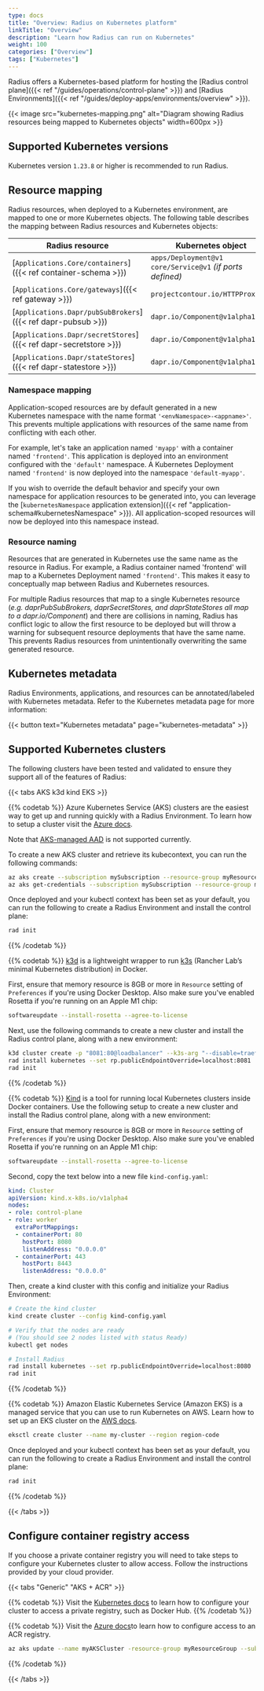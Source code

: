 ```yaml
---
type: docs
title: "Overview: Radius on Kubernetes platform"
linkTitle: "Overview"
description: "Learn how Radius can run on Kubernetes"
weight: 100
categories: ["Overview"]
tags: ["Kubernetes"]
---
```


Radius offers a Kubernetes-based platform for hosting the [Radius control plane]({{< ref "/guides/operations/control-plane" >}}) and [Radius Environments]({{< ref "/guides/deploy-apps/environments/overview" >}}).

{{< image src="kubernetes-mapping.png" alt="Diagram showing Radius resources being mapped to Kubernetes objects" width=600px >}}

## Supported Kubernetes versions

Kubernetes version `1.23.8` or higher is recommended to run Radius.

## Resource mapping

Radius resources, when deployed to a Kubernetes environment, are mapped to one or more Kubernetes objects. The following table describes the mapping between Radius resources and Kubernetes objects:

| Radius resource                  | Kubernetes object |
|----------------------------------|-------------------|
| [`Applications.Core/containers`]({{< ref container-schema >}}) | `apps/Deployment@v1`<br />`core/Service@v1` _(if ports defined)_ |
| [`Applications.Core/gateways`]({{< ref gateway >}})     | `projectcontour.io/HTTPProxy@v1` |
| [`Applications.Dapr/pubSubBrokers`]({{< ref dapr-pubsub >}}) | `dapr.io/Component@v1alpha1` |
| [`Applications.Dapr/secretStores`]({{< ref dapr-secretstore >}}) | `dapr.io/Component@v1alpha1` |
| [`Applications.Dapr/stateStores`]({{< ref dapr-statestore >}}) | `dapr.io/Component@v1alpha1` |

### Namespace mapping

Application-scoped resources are by default generated in a new Kubernetes namespace with the name format `'<envNamespace>-<appname>'`. This prevents multiple applications with resources of the same name from conflicting with each other.

For example, let's take an application named `'myapp'` with a container named `'frontend'`. This application is deployed into an environment configured with the `'default'` namespace. A Kubernetes Deployment named `'frontend'` is now deployed into the namespace `'default-myapp'`.

If you wish to override the default behavior and specify your own namespace for application resources to be generated into, you can leverage the [`kubernetesNamespace` application extension]({{< ref "application-schema#kubernetesNamespace" >}}). All application-scoped resources will now be deployed into this namespace instead.

### Resource naming

Resources that are generated in Kubernetes use the same name as the resource in Radius. For example, a Radius container named 'frontend' will map to a Kubernetes Deployment named `'frontend'`. This makes it easy to conceptually map between Radius and Kubernetes resources.

For multiple Radius resources that map to a single Kubernetes resource (_e.g. daprPubSubBrokers, daprSecretStores, and daprStateStores all map to a dapr.io/Component_) and there are collisions in naming, Radius has conflict logic to allow the first resource to be deployed but will throw a warning for subsequent resource deployments that have the same name. This prevents Radius resources from unintentionally overwriting the same generated resource.

## Kubernetes metadata

Radius Environments, applications, and resources can be annotated/labeled with Kubernetes metadata. Refer to the Kubernetes metadata page for more information:

{{< button text="Kubernetes metadata" page="kubernetes-metadata" >}}

## Supported Kubernetes clusters

The following clusters have been tested and validated to ensure they support all of the features of Radius:

{{< tabs AKS k3d kind EKS >}}

{{% codetab %}}
Azure Kubernetes Service (AKS) clusters are the easiest way to get up and running quickly with a Radius Environment. To learn how to setup a cluster visit the [Azure docs](https://docs.microsoft.com/azure/aks/learn/quick-kubernetes-deploy-portal?tabs=azure-cli).

Note that [AKS-managed AAD](https://docs.microsoft.com/en-us/azure/aks/managed-aad) is not supported currently.

To create a new AKS cluster and retrieve its kubecontext, you can run the following commands:

```bash
az aks create --subscription mySubscription --resource-group myResourceGroup --name myAKSCluster --node-count 1
az aks get-credentials --subscription mySubscription --resource-group myResourceGroup --name myAKSCluster
```

Once deployed and your kubectl context has been set as your default, you can run the following to create a Radius Environment and install the control plane:

```bash
rad init
```
{{% /codetab %}}

{{% codetab %}}
[k3d](https://k3d.io) is a lightweight wrapper to run [k3s](https://github.com/rancher/k3s) (Rancher Lab’s minimal Kubernetes distribution) in Docker. 

First, ensure that memory resource is 8GB or more in `Resource` setting of `Preferences` if you're using Docker Desktop. Also make sure you've enabled Rosetta if you're running on an Apple M1 chip:

```bash
softwareupdate --install-rosetta --agree-to-license
```

Next, use the following commands to create a new cluster and install the Radius control plane, along with a new environment:

```bash
k3d cluster create -p "8081:80@loadbalancer" --k3s-arg "--disable=traefik@server:0"
rad install kubernetes --set rp.publicEndpointOverride=localhost:8081
rad init
```
{{% /codetab %}}

{{% codetab %}}
[Kind](https://kind.sigs.k8s.io/) is a tool for running local Kubernetes clusters inside Docker containers. Use the following setup to create a new cluster and install the Radius control plane, along with a new environment:

First, ensure that memory resource is 8GB or more in `Resource` setting of `Preferences` if you're using Docker Desktop. Also make sure you've enabled Rosetta if you're running on an Apple M1 chip:

```bash
softwareupdate --install-rosetta --agree-to-license
```

Second, copy the text below into a new file `kind-config.yaml`:

```yaml
kind: Cluster
apiVersion: kind.x-k8s.io/v1alpha4
nodes:
- role: control-plane
- role: worker
  extraPortMappings:
  - containerPort: 80
    hostPort: 8080
    listenAddress: "0.0.0.0"  
  - containerPort: 443
    hostPort: 8443
    listenAddress: "0.0.0.0"
```

Then, create a kind cluster with this config and initialize your Radius Environment:
```bash
# Create the kind cluster
kind create cluster --config kind-config.yaml

# Verify that the nodes are ready
# (You should see 2 nodes listed with status Ready)
kubectl get nodes

# Install Radius
rad install kubernetes --set rp.publicEndpointOverride=localhost:8080
rad init
```
{{% /codetab %}}

{{% codetab %}}
Amazon Elastic Kubernetes Service (Amazon EKS) is a managed service that you can use to run Kubernetes on AWS. Learn how to set up an EKS cluster on the [AWS docs](https://docs.aws.amazon.com/eks/latest/userguide/getting-started.html).

```bash
eksctl create cluster --name my-cluster --region region-code
```

Once deployed and your kubectl context has been set as your default, you can run the following to create a Radius Environment and install the control plane:

```bash
rad init
```

{{% /codetab %}}

{{< /tabs >}}

## Configure container registry access

If you choose a private container registry you will need to take steps to configure your Kubernetes cluster to allow access. Follow the instructions provided by your cloud provider.

{{< tabs "Generic" "AKS + ACR" >}}

{{% codetab %}}
Visit the [Kubernetes docs](https://kubernetes.io/docs/tasks/configure-pod-container/pull-image-private-registry/) to learn how to configure your cluster to access a private registry, such as Docker Hub.
{{% /codetab %}}

{{% codetab %}}
Visit the [Azure docs](https://docs.microsoft.com/azure/aks/cluster-container-registry-integration?tabs=azure-cli)to learn how to configure access to an ACR registry.

```bash
az aks update --name myAKSCluster -resource-group myResourceGroup --subscription mySubscription --attach-acr <acr-name>
```

{{% /codetab %}}

{{< /tabs >}}
